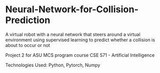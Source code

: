 # Neural-Network-for-Collision-Prediction

A virtual robot with a neural network that steers around a virtual environment using supervised learning to predict whether a collision is about to occur or not

Project 2 for ASU MCS program course CSE 571 - Artificial Intelligence

Technologies Used: Python, Pytorch, Numpy
